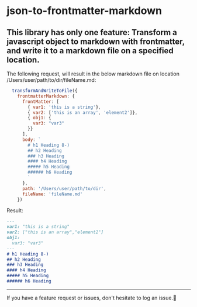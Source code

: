 # json-to-frontmatter-markdown

This library has only one feature:
Transform a javascript object to markdown with frontmatter, and write it to a markdown file on a specified location.
-----

The following request, will result in the below markdown file on location /Users/user/path/to/dir/fileName.md:
```javascript
  transformAndWriteToFile({
    frontmatterMarkdown: {
      frontMatter: [
        { var1: 'this is a string'},
        { var2: ['this is an array', 'element2']},
        { obj1: {
          var3: "var3"
        }}
      ],
      body: `
        # h1 Heading 8-)
        ## h2 Heading
        ### h3 Heading
        #### h4 Heading
        ##### h5 Heading
        ###### h6 Heading
        `
      },
      path: '/Users/user/path/to/dir',
      fileName: 'fileName.md'
    })
```  

Result:
```markdown
---
var1: "this is a string"
var2: ["this is an array","element2"]
obj1:
  var3: "var3"
---
# h1 Heading 8-)
## h2 Heading
### h3 Heading
#### h4 Heading
##### h5 Heading
###### h6 Heading
```

----
If you have a feature request or issues, don't hesitate to log an issue.🙏
